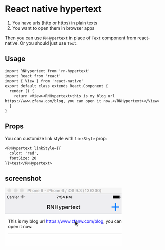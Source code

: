 # React native hypertext

1. You have urls (http or https) in plain texts
2. You want to open them in browser apps

Then you can use `RNHypertext` in place of `Text` component from react-native. Or you should just use `Text`.

## Usage

```
import RNHypertext from 'rn-hypertext'
import React from 'react'
import { View } from 'react-native'
export default class extends React.Component {
  render () {
    return <View><RNHypertext>this is my blog url https://www.zfanw.com/blog, you can open it now.</RNHypertext></View>
  }
}
```

## Props

You can customize link style with `linkStyle` prop:

```
<RNHypertext linkStyle={{
  color: 'red',
  fontSize: 20
}}>test</RNHypertext>
```

## screenshot

![rn-hypertext](react-native-rnhypertext.gif)
